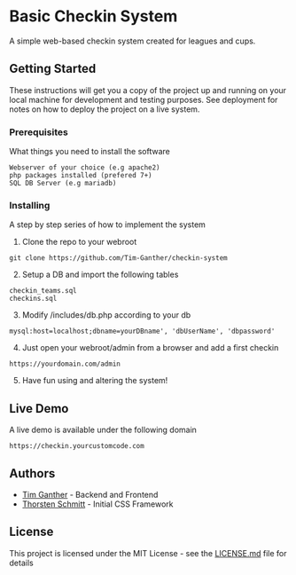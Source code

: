 # Basic Checkin System

A simple web-based checkin system created for leagues and cups.

## Getting Started

These instructions will get you a copy of the project up and running on your local machine for development and testing purposes. See deployment for notes on how to deploy the project on a live system.

### Prerequisites

What things you need to install the software

```
Webserver of your choice (e.g apache2)
php packages installed (prefered 7+)
SQL DB Server (e.g mariadb)
```

### Installing

A step by step series of how to implement the system

1. Clone the repo to your webroot

```
git clone https://github.com/Tim-Ganther/checkin-system
```

2. Setup a DB and import the following tables

```
checkin_teams.sql
checkins.sql
```
3. Modify /includes/db.php according to your db

```
mysql:host=localhost;dbname=yourDBname', 'dbUserName', 'dbpassword'
```

4. Just open your webroot/admin from a browser and add a first checkin

```
https://yourdomain.com/admin
```
5. Have fun using and altering the system!

## Live Demo

A live demo is available under the following domain

```
https://checkin.yourcustomcode.com
```
## Authors

* [Tim Ganther](https://github.com/Tim-Ganther) - Backend and Frontend
* [Thorsten Schmitt](https://github.com/sthorsten) - Initial CSS Framework

## License

This project is licensed under the MIT License - see the [LICENSE.md](LICENSE.md) file for details
